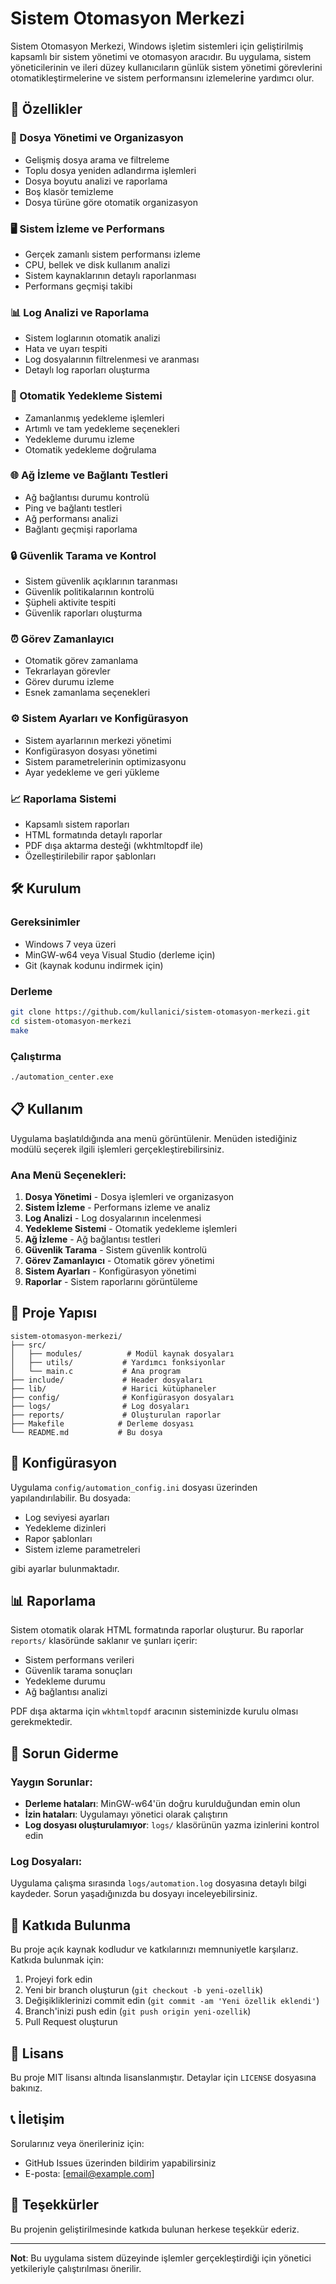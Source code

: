 # Sistem Otomasyon Merkezi

Sistem Otomasyon Merkezi, Windows işletim sistemleri için geliştirilmiş kapsamlı bir sistem yönetimi ve otomasyon aracıdır. Bu uygulama, sistem yöneticilerinin ve ileri düzey kullanıcıların günlük sistem yönetimi görevlerini otomatikleştirmelerine ve sistem performansını izlemelerine yardımcı olur.

## 🚀 Özellikler

### 📁 Dosya Yönetimi ve Organizasyon
- Gelişmiş dosya arama ve filtreleme
- Toplu dosya yeniden adlandırma işlemleri
- Dosya boyutu analizi ve raporlama
- Boş klasör temizleme
- Dosya türüne göre otomatik organizasyon

### 🖥️ Sistem İzleme ve Performans
- Gerçek zamanlı sistem performansı izleme
- CPU, bellek ve disk kullanım analizi
- Sistem kaynaklarının detaylı raporlanması
- Performans geçmişi takibi

### 📊 Log Analizi ve Raporlama
- Sistem loglarının otomatik analizi
- Hata ve uyarı tespiti
- Log dosyalarının filtrelenmesi ve aranması
- Detaylı log raporları oluşturma

### 💾 Otomatik Yedekleme Sistemi
- Zamanlanmış yedekleme işlemleri
- Artımlı ve tam yedekleme seçenekleri
- Yedekleme durumu izleme
- Otomatik yedekleme doğrulama

### 🌐 Ağ İzleme ve Bağlantı Testleri
- Ağ bağlantısı durumu kontrolü
- Ping ve bağlantı testleri
- Ağ performansı analizi
- Bağlantı geçmişi raporlama

### 🔒 Güvenlik Tarama ve Kontrol
- Sistem güvenlik açıklarının taranması
- Güvenlik politikalarının kontrolü
- Şüpheli aktivite tespiti
- Güvenlik raporları oluşturma

### ⏰ Görev Zamanlayıcı
- Otomatik görev zamanlama
- Tekrarlayan görevler
- Görev durumu izleme
- Esnek zamanlama seçenekleri

### ⚙️ Sistem Ayarları ve Konfigürasyon
- Sistem ayarlarının merkezi yönetimi
- Konfigürasyon dosyası yönetimi
- Sistem parametrelerinin optimizasyonu
- Ayar yedekleme ve geri yükleme

### 📈 Raporlama Sistemi
- Kapsamlı sistem raporları
- HTML formatında detaylı raporlar
- PDF dışa aktarma desteği (wkhtmltopdf ile)
- Özelleştirilebilir rapor şablonları

## 🛠️ Kurulum

### Gereksinimler
- Windows 7 veya üzeri
- MinGW-w64 veya Visual Studio (derleme için)
- Git (kaynak kodunu indirmek için)

### Derleme
```bash
git clone https://github.com/kullanici/sistem-otomasyon-merkezi.git
cd sistem-otomasyon-merkezi
make
```

### Çalıştırma
```bash
./automation_center.exe
```

## 📋 Kullanım

Uygulama başlatıldığında ana menü görüntülenir. Menüden istediğiniz modülü seçerek ilgili işlemleri gerçekleştirebilirsiniz.

### Ana Menü Seçenekleri:
1. **Dosya Yönetimi** - Dosya işlemleri ve organizasyon
2. **Sistem İzleme** - Performans izleme ve analiz
3. **Log Analizi** - Log dosyalarının incelenmesi
4. **Yedekleme Sistemi** - Otomatik yedekleme işlemleri
5. **Ağ İzleme** - Ağ bağlantısı testleri
6. **Güvenlik Tarama** - Sistem güvenlik kontrolü
7. **Görev Zamanlayıcı** - Otomatik görev yönetimi
8. **Sistem Ayarları** - Konfigürasyon yönetimi
9. **Raporlar** - Sistem raporlarını görüntüleme

## 📁 Proje Yapısı

```
sistem-otomasyon-merkezi/
├── src/
│   ├── modules/          # Modül kaynak dosyaları
│   ├── utils/           # Yardımcı fonksiyonlar
│   └── main.c           # Ana program
├── include/             # Header dosyaları
├── lib/                 # Harici kütüphaneler
├── config/              # Konfigürasyon dosyaları
├── logs/                # Log dosyaları
├── reports/             # Oluşturulan raporlar
├── Makefile            # Derleme dosyası
└── README.md           # Bu dosya
```

## 🔧 Konfigürasyon

Uygulama `config/automation_config.ini` dosyası üzerinden yapılandırılabilir. Bu dosyada:
- Log seviyesi ayarları
- Yedekleme dizinleri
- Rapor şablonları
- Sistem izleme parametreleri

gibi ayarlar bulunmaktadır.

## 📊 Raporlama

Sistem otomatik olarak HTML formatında raporlar oluşturur. Bu raporlar `reports/` klasöründe saklanır ve şunları içerir:
- Sistem performans verileri
- Güvenlik tarama sonuçları
- Yedekleme durumu
- Ağ bağlantısı analizi

PDF dışa aktarma için `wkhtmltopdf` aracının sisteminizde kurulu olması gerekmektedir.

## 🐛 Sorun Giderme

### Yaygın Sorunlar:
- **Derleme hataları**: MinGW-w64'ün doğru kurulduğundan emin olun
- **İzin hataları**: Uygulamayı yönetici olarak çalıştırın
- **Log dosyası oluşturulamıyor**: `logs/` klasörünün yazma izinlerini kontrol edin

### Log Dosyaları:
Uygulama çalışma sırasında `logs/automation.log` dosyasına detaylı bilgi kaydeder. Sorun yaşadığınızda bu dosyayı inceleyebilirsiniz.

## 🤝 Katkıda Bulunma

Bu proje açık kaynak kodludur ve katkılarınızı memnuniyetle karşılarız. Katkıda bulunmak için:

1. Projeyi fork edin
2. Yeni bir branch oluşturun (`git checkout -b yeni-ozellik`)
3. Değişikliklerinizi commit edin (`git commit -am 'Yeni özellik eklendi'`)
4. Branch'inizi push edin (`git push origin yeni-ozellik`)
5. Pull Request oluşturun

## 📄 Lisans

Bu proje MIT lisansı altında lisanslanmıştır. Detaylar için `LICENSE` dosyasına bakınız.

## 📞 İletişim

Sorularınız veya önerileriniz için:
- GitHub Issues üzerinden bildirim yapabilirsiniz
- E-posta: [email@example.com]

## 🙏 Teşekkürler

Bu projenin geliştirilmesinde katkıda bulunan herkese teşekkür ederiz.

---

**Not**: Bu uygulama sistem düzeyinde işlemler gerçekleştirdiği için yönetici yetkileriyle çalıştırılması önerilir.